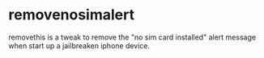 # removenosimalert
removethis is a tweak to remove the "no sim card installed" alert message when start up a jailbreaken iphone device.

